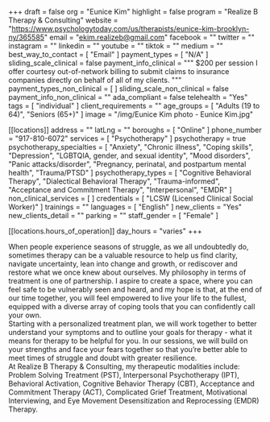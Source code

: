 +++
draft = false
org = "Eunice Kim"
highlight = false
program = "Realize B Therapy & Consulting"
website = "https://www.psychologytoday.com/us/therapists/eunice-kim-brooklyn-ny/365585"
email = "ekim.realizeb@gmail.com"
facebook = ""
twitter = ""
instagram = ""
linkedin = ""
youtube = ""
tiktok = ""
medium = ""
best_way_to_contact = [ "Email" ]
payment_types = [ "N/A" ]
sliding_scale_clinical = false
payment_info_clinical = """
$200 per session
I offer courtesy out-of-network billing to submit claims to insurance companies directly on behalf of all of my clients. """
payment_types_non_clinical = [ ]
sliding_scale_non_clinical = false
payment_info_non_clinical = ""
ada_compliant = false
telehealth = "Yes"
tags = [ "individual" ]
client_requirements = ""
age_groups = [ "Adults (19 to 64)", "Seniors (65+)" ]
image = "/img/Eunice Kim photo - Eunice Kim.jpg"

[[locations]]
address = ""
latLng = ""
boroughs = [ "Online" ]
phone_number = "917-810-6072"
services = [ "Psychotherapy" ]
psychotherapy = true
psychotherapy_specialties = [
  "Anxiety",
  "Chronic illness",
  "Coping skills",
  "Depression",
  "LGBTQIA, gender, and sexual identity",
  "Mood disorders",
  "Panic attacks/disorder",
  "Pregnancy, perinatal, and postpartum mental health",
  "Trauma/PTSD"
]
psychotherapy_types = [
  "Cognitive Behavioral Therapy",
  "Dialectical Behavioral Therapy",
  "Trauma-informed",
  "Acceptance and Commitment Therapy",
  "Interpersonal",
  "EMDR"
]
non_clinical_services = [ ]
credentials = [ "LCSW (Licensed Clinical Social Worker)" ]
trainings = ""
languages = [ "English" ]
new_clients = "Yes"
new_clients_detail = ""
parking = ""
staff_gender = [ "Female" ]

  [[locations.hours_of_operation]]
  day_hours = "varies"
+++


When people experience seasons of struggle, as we all undoubtedly do, sometimes therapy can be a valuable resource to help us find clarity, navigate uncertainty, lean into change and growth, or rediscover and restore what we once knew about ourselves. My philosophy in terms of treatment is one of partnership. I aspire to create a space, where you can feel safe to be vulnerably seen and heard, and my hope is that, at the end of our time together, you will feel empowered to live your life to the fullest, equipped with a diverse array of coping tools that you can confidently call your own. <br>
Starting with a personalized treatment plan, we will work together to better understand your symptoms and to outline your goals for therapy - what it means for therapy to be helpful for you. In our sessions, we will build on your strengths and face your fears together so that you’re better able to meet times of struggle and doubt with greater resilience. <br>
At Realize B Therapy & Consulting, my therapeutic modalities include: Problem Solving Treatment (PST), Interpersonal Psychotherapy (IPT), Behavioral Activation, Cognitive Behavior Therapy (CBT), Acceptance and Commitment Therapy (ACT), Complicated Grief Treatment, Motivational Interviewing, and Eye Movement Desensitization and Reprocessing (EMDR) Therapy.
